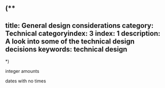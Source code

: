 (**
---
title: General design considerations
category: Technical
categoryindex: 3
index: 1
description: A look into some of the technical design decisions
keywords: technical design
---
*)


integer amounts

dates with no times
